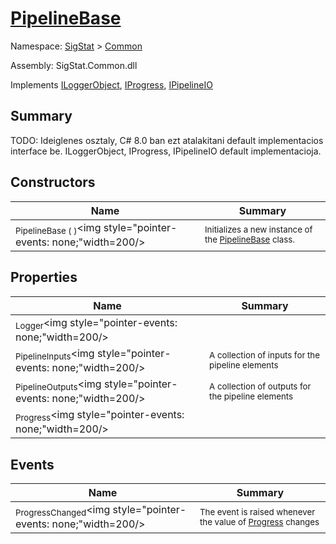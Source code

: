 # [PipelineBase](./PipelineBase.md)

Namespace: [SigStat]() > [Common](./README.md)

Assembly: SigStat.Common.dll

Implements [ILoggerObject](./ILoggerObject.md), [IProgress](./Helpers/IProgress.md), [IPipelineIO](./Pipeline/IPipelineIO.md)

## Summary
TODO: Ideiglenes osztaly, C# 8.0 ban ezt atalakitani default implementacios interface be.  ILoggerObject, IProgress, IPipelineIO default implementacioja.

## Constructors

| Name | Summary | 
| --- | --- | 
| <sub>PipelineBase (  )</sub><img style="pointer-events: none;"width=200/></div>| <sub>Initializes a new instance of the [PipelineBase](https://github.com/hargitomi97/sigstat/blob/master/docs/md/SigStat/Common/PipelineBase.md) class.</sub>| <br>


## Properties

| Name | Summary | 
| --- | --- | 
| <sub>Logger</sub><img style="pointer-events: none;"width=200/></div>| <sub></sub>| <br>
| <sub>PipelineInputs</sub><img style="pointer-events: none;"width=200/></div>| <sub>A collection of inputs for the pipeline elements</sub>| <br>
| <sub>PipelineOutputs</sub><img style="pointer-events: none;"width=200/></div>| <sub>A collection of outputs for the pipeline elements</sub>| <br>
| <sub>Progress</sub><img style="pointer-events: none;"width=200/></div>| <sub></sub>| <br>


## Events

| Name | Summary | 
| --- | --- | 
| <sub>ProgressChanged</sub><img style="pointer-events: none;"width=200/></div>| <sub>The event is raised whenever the value of [Progress](https://github.com/hargitomi97/sigstat/blob/master/docs/md/SigStat/Common/PipelineBase.md) changes</sub>| <br>


